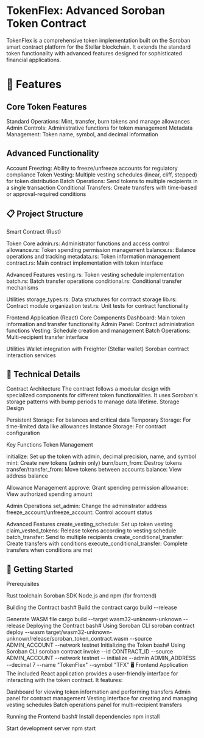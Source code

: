 # TokenFlex: Advanced Soroban Token Contract
TokenFlex is a comprehensive token implementation built on the Soroban smart contract platform for the Stellar blockchain. It extends the standard token functionality with advanced features designed for sophisticated financial applications.

# 🌟 Features
## Core Token Features
Standard Operations: Mint, transfer, burn tokens and manage allowances Admin Controls: Administrative functions for token management Metadata Management: Token name, symbol, and decimal information

## Advanced Functionality
Account Freezing: Ability to freeze/unfreeze accounts for regulatory compliance Token Vesting: Multiple vesting schedules (linear, cliff, stepped) for token distribution Batch Operations: Send tokens to multiple recipients in a single transaction Conditional Transfers: Create transfers with time-based or approval-required conditions

## 📋 Project Structure
Smart Contract (Rust)

Token Core
admin.rs: Administrator functions and access control allowance.rs: Token spending permission management balance.rs: Balance operations and tracking metadata.rs: Token information management contract.rs: Main contract implementation with token interface

Advanced Features
vesting.rs: Token vesting schedule implementation batch.rs: Batch transfer operations conditional.rs: Conditional transfer mechanisms

Utilities
storage_types.rs: Data structures for contract storage lib.rs: Contract module organization test.rs: Unit tests for contract functionality

Frontend Application (React)
Core Components
Dashboard: Main token information and transfer functionality Admin Panel: Contract administration functions Vesting: Schedule creation and management Batch Operations: Multi-recipient transfer interface

Utilities
Wallet integration with Freighter (Stellar wallet) Soroban contract interaction services

## 🔧 Technical Details
Contract Architecture The contract follows a modular design with specialized components for different token functionalities. It uses Soroban's storage patterns with bump periods to manage data lifetime. Storage Design

Persistent Storage: For balances and critical data Temporary Storage: For time-limited data like allowances Instance Storage: For contract configuration

Key Functions Token Management

initialize: Set up the token with admin, decimal precision, name, and symbol mint: Create new tokens (admin only) burn/burn_from: Destroy tokens transfer/transfer_from: Move tokens between accounts balance: View address balance

Allowance Management
approve: Grant spending permission allowance: View authorized spending amount

Admin Operations
set_admin: Change the administrator address freeze_account/unfreeze_account: Control account status

Advanced Features
create_vesting_schedule: Set up token vesting claim_vested_tokens: Release tokens according to vesting schedule batch_transfer: Send to multiple recipients create_conditional_transfer: Create transfers with conditions execute_conditional_transfer: Complete transfers when conditions are met

## 🚀 Getting Started
Prerequisites

Rust toolchain Soroban SDK Node.js and npm (for frontend)

Building the Contract
bash# Build the contract cargo build --release

Generate WASM file
cargo build --target wasm32-unknown-unknown --release Deploying the Contract bash# Using Soroban CLI soroban contract deploy
--wasm target/wasm32-unknown-unknown/release/soroban_token_contract.wasm
--source ADMIN_ACCOUNT
--network testnet Initializing the Token bash# Using Soroban CLI soroban contract invoke
--id CONTRACT_ID
--source ADMIN_ACCOUNT
--network testnet
-- initialize
--admin ADMIN_ADDRESS
--decimal 7
--name "TokenFlex"
--symbol "TFX" 🖥️ Frontend Application The included React application provides a user-friendly interface for interacting with the token contract. It features:

Dashboard for viewing token information and performing transfers Admin panel for contract management Vesting interface for creating and managing vesting schedules Batch operations panel for multi-recipient transfers

Running the Frontend bash# Install dependencies npm install

Start development server
npm start
